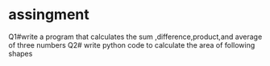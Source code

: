 # assingment
Q1#write a program that calculates the sum ,difference,product,and average of three numbers Q2# write python code to calculate the area of following shapes
